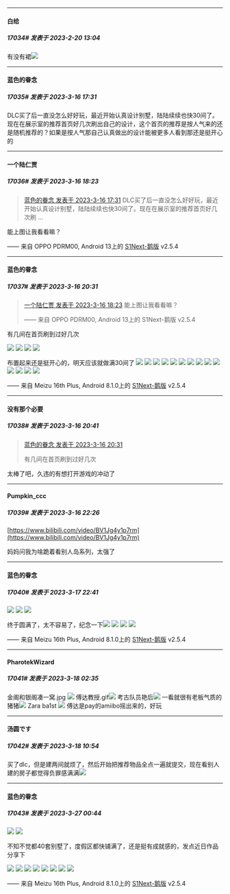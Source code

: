 
*****

####  白给  
##### 17034#       发表于 2023-2-20 13:04

有没有裙<img src="https://static.saraba1st.com/image/smiley/face2017/006.png" referrerpolicy="no-referrer">

*****

####  蓝色的眷念  
##### 17035#       发表于 2023-3-16 17:31

DLC买了后一直没怎么好好玩，最近开始认真设计别墅，陆陆续续也快30间了。现在在展示室的推荐首页好几次刷出自己的设计，这个首页的推荐是按人气来的还是随机推荐的？如果是按人气那自己认真做出的设计能被更多人看到那还是挺开心的


*****

####  一个陆仁贾  
##### 17036#       发表于 2023-3-16 18:23

<blockquote><a href="httphttps://bbs.saraba1st.com/2b/forum.php?mod=redirect&amp;goto=findpost&amp;pid=60110872&amp;ptid=1800312" target="_blank">蓝色的眷念 发表于 2023-3-16 17:31</a>
DLC买了后一直没怎么好好玩，最近开始认真设计别墅，陆陆续续也快30间了。现在在展示室的推荐首页好几次刷 ...</blockquote>
能上图让我看看嘛？

—— 来自 OPPO PDRM00, Android 13上的 [S1Next-鹅版](https://github.com/ykrank/S1-Next/releases) v2.5.4


*****

####  蓝色的眷念  
##### 17037#       发表于 2023-3-16 20:31

<blockquote><a href="httphttps://bbs.saraba1st.com/2b/forum.php?mod=redirect&amp;goto=findpost&amp;pid=60111722&amp;ptid=1800312" target="_blank">一个陆仁贾 发表于 2023-3-16 18:23</a>
能上图让我看看嘛？

—— 来自 OPPO PDRM00, Android 13上的 S1Next-鹅版 v2.5.4</blockquote>
有几间在首页刷到过好几次

<img src="https://p.sda1.dev/10/10b7e13a2fbd6045988f236dcf183bd7/CMP_20230316202427997.jpg" referrerpolicy="no-referrer">
<img src="https://p.sda1.dev/10/074efd7c01a843723a4463d591d51eab/CMP_20230316202428050.jpg" referrerpolicy="no-referrer">
<img src="https://p.sda1.dev/10/8c562e6c04d6671098cd36e2f901a1f9/CMP_20230316202428075.jpg" referrerpolicy="no-referrer">
<img src="https://p.sda1.dev/10/138905f08a21dac4a5bc52250957ee4b/CMP_20230316202428100.jpg" referrerpolicy="no-referrer">

布置起来还是挺开心的，明天应该就做满30间了
<img src="https://p.sda1.dev/10/8fdef14f5be945e8c618dd0365ca0c0d/CMP_20230316202904066.jpg" referrerpolicy="no-referrer">
<img src="https://p.sda1.dev/10/a11379f315478b7eca2996b1be56019e/CMP_20230316202904039.jpg" referrerpolicy="no-referrer">
<img src="https://p.sda1.dev/10/b3111d6e717f4950dca781fc05f6353c/CMP_20230316202647378.jpg" referrerpolicy="no-referrer">
<img src="https://p.sda1.dev/10/6e83327ac53c10a60d3a6b294f001835/CMP_20230316202647522.jpg" referrerpolicy="no-referrer">
<img src="https://p.sda1.dev/10/579d861f2fe3f13b82913e59e2086b27/CMP_20230316202647455.jpg" referrerpolicy="no-referrer">
<img src="https://p.sda1.dev/10/b766b2a9457ae2ce2de93c42eeedc410/CMP_20230316202647425.jpg" referrerpolicy="no-referrer">
<img src="https://p.sda1.dev/10/d1665eb25be39f4eef11d5589cd889b6/CMP_20230316202647554.jpg" referrerpolicy="no-referrer">
<img src="https://p.sda1.dev/10/cacbbad837613d9cacda516346e77a21/CMP_20230316202803933.jpg" referrerpolicy="no-referrer">
<img src="https://p.sda1.dev/10/8a329bc8ec6ca7f91f331b40accf1d61/CMP_20230316202804060.jpg" referrerpolicy="no-referrer">
<img src="https://p.sda1.dev/10/c2ca8fe7d605a6e62b544f9666f13285/CMP_20230316202803997.jpg" referrerpolicy="no-referrer">
<img src="https://p.sda1.dev/10/324a0a06cac89fcdb65e2eedca16cedb/CMP_20230316202804035.jpg" referrerpolicy="no-referrer">
<img src="https://p.sda1.dev/10/15f39a24e47045e681c1dc8ba9ab182f/CMP_20230316202804084.jpg" referrerpolicy="no-referrer">
<img src="https://p.sda1.dev/10/a3fa6e93fe9fdad08f63b837d4510b7a/CMP_20230316202904016.jpg" referrerpolicy="no-referrer">
<img src="https://p.sda1.dev/10/715c52eaae53f882e89f66b120e5129c/CMP_20230316202903920.jpg" referrerpolicy="no-referrer">

—— 来自 Meizu 16th Plus, Android 8.1.0上的 [S1Next-鹅版](https://github.com/ykrank/S1-Next/releases) v2.5.4


*****

####  没有那个必要  
##### 17038#       发表于 2023-3-16 20:41

<blockquote><a href="httphttps://bbs.saraba1st.com/2b/forum.php?mod=redirect&amp;goto=findpost&amp;pid=60113437&amp;ptid=1800312" target="_blank">蓝色的眷念 发表于 2023-3-16 20:31</a>

有几间在首页刷到过好几次</blockquote>
太棒了吧，久违的有想打开游戏的冲动了


*****

####  Pumpkin_ccc  
##### 17039#       发表于 2023-3-16 22:26

[https://www.bilibili.com/video/BV1Jg4y1p7rm](https://www.bilibili.com/video/BV1Jg4y1p7rm)

妈妈问我为啥跪着看别人岛系列，太强了


*****

####  蓝色的眷念  
##### 17040#       发表于 2023-3-17 22:41

<img src="https://p.sda1.dev/10/3b9a98dca01476e4f3cc02c166523ddd/CMP_20230317224013578.jpg" referrerpolicy="no-referrer">
<img src="https://p.sda1.dev/10/86c9f107da2337e93d074c1090e124aa/CMP_20230317224013643.jpg" referrerpolicy="no-referrer">
<img src="https://p.sda1.dev/10/311df4940f53b30b31d6895dde8b41a9/CMP_20230317224013670.jpg" referrerpolicy="no-referrer">

终于圆满了，太不容易了，纪念一下<img src="https://p.sda1.dev/10/8e2f541d4a93d4ae2dc83605551e09bd/CMP_20230317224013694.jpg" referrerpolicy="no-referrer">
<img src="https://p.sda1.dev/10/e878b9f1caf55738cfbbb415509b0eb8/CMP_20230317224013718.jpg" referrerpolicy="no-referrer">
<img src="https://p.sda1.dev/10/bd6a3aa1ec0011c575174ab97f249b3a/CMP_20230317224112043.jpg" referrerpolicy="no-referrer">
<img src="https://p.sda1.dev/10/dfb735b4b6a8bd7a20f1ca3f0f651f22/CMP_20230317224112099.jpg" referrerpolicy="no-referrer">

—— 来自 Meizu 16th Plus, Android 8.1.0上的 [S1Next-鹅版](https://github.com/ykrank/S1-Next/releases) v2.5.4


*****

####  PharotekWizard  
##### 17041#       发表于 2023-3-18 02:35

金阁和银阁凑一窝.jpg
<img src="https://p.sda1.dev/10/32f677efac76bcc5a91eeae310163889/CMP_20230318023330227.jpg" referrerpolicy="no-referrer">
傅达教授.gif<img src="https://p.sda1.dev/10/f3d73bd3d11712313eedc90d9effbd14/CMP_20230318023330347.jpg" referrerpolicy="no-referrer">
考古队员艳后<img src="https://p.sda1.dev/10/934cda66f7aba5cac993de87687b2531/CMP_20230318023330473.jpg" referrerpolicy="no-referrer">
一看就很有老板气质的猪猪<img src="https://p.sda1.dev/10/6fbd937dccdbd5c49057846e62e0793d/CMP_20230318023330579.jpg" referrerpolicy="no-referrer">
Zara ba1st
<img src="https://p.sda1.dev/10/5a5d8360a9f7bc4c603b51ab853ec3d0/CMP_20230318023330672.jpg" referrerpolicy="no-referrer">
傅达是pay的amiibo摇出来的，好玩


*****

####  汤圆です  
##### 17042#       发表于 2023-3-18 10:54

买了dlc，但是建两间就烦了，然后开始把推荐物品全点一遍就提交，现在看别人建的房子都觉得负罪感满满<img src="https://static.saraba1st.com/image/smiley/face2017/068.png" referrerpolicy="no-referrer">

*****

####  蓝色的眷念  
##### 17043#       发表于 2023-3-27 00:44

<img src="https://p.sda1.dev/10/c74ba240e553e140c4058f2181cac8a3/CMP_20230327004235093.jpg" referrerpolicy="no-referrer">
<img src="https://p.sda1.dev/10/755067639f97cc225e9783ff6f4d10d1/CMP_20230327004235170.jpg" referrerpolicy="no-referrer">

不知不觉都40套别墅了，度假区都快铺满了，还是挺有成就感的，发点近日作品分享下

<img src="https://p.sda1.dev/10/a66a709961e5946f0e0b56f9e98267d9/CMP_20230327004348056.jpg" referrerpolicy="no-referrer">
<img src="https://p.sda1.dev/10/82c6f32e5231c8013f892a1758a4be3e/CMP_20230327004348101.jpg" referrerpolicy="no-referrer">
<img src="https://p.sda1.dev/10/6159986e2cd10cfb9d19dd999d8cbadd/CMP_20230327004348133.jpg" referrerpolicy="no-referrer">
<img src="https://p.sda1.dev/10/879ef141a06bd174b524337348b40acc/CMP_20230327004348165.jpg" referrerpolicy="no-referrer">
<img src="https://p.sda1.dev/10/42de57aa07b48cd29ec04727c2121d6c/CMP_20230327004348195.jpg" referrerpolicy="no-referrer">
<img src="https://p.sda1.dev/10/1bba98f10db4fc6d52d2935813a096b2/CMP_20230327004426312.jpg" referrerpolicy="no-referrer">
<img src="https://p.sda1.dev/10/7f7bccbca8de7f44ec701ec7e81e15dd/CMP_20230327004426215.jpg" referrerpolicy="no-referrer">
<img src="https://p.sda1.dev/10/fb77289fb3054facbfdbf367974dbb47/CMP_20230327004426278.jpg" referrerpolicy="no-referrer">

—— 来自 Meizu 16th Plus, Android 8.1.0上的 [S1Next-鹅版](https://github.com/ykrank/S1-Next/releases) v2.5.4

